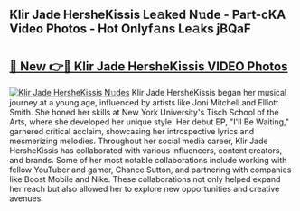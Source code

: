 ## Klir Jade HersheKissis Le𝚊ked N𝚞de - Part-cKA Video Photos - Hot Onlyf𝚊ns Le𝚊ks jBQaF

# <h2><a href="http://ab57035.deff.icu/?id=Klir+Jade+HersheKissis">🔗 New 👉🔴 Klir Jade HersheKissis VIDEO Photos</a></h2>

[![Klir Jade HersheKissis N𝚞des](https://i.imgur.com/rIISA9y.gif)](http://ab57035.deff.icu/?id=Klir+Jade+HersheKissis)
Klir Jade HersheKissis began her musical journey at a young age, influenced by artists like Joni Mitchell and Elliott Smith. She honed her skills at New York University's Tisch School of the Arts, where she developed her unique style. Her debut EP, "I'll Be Waiting," garnered critical acclaim, showcasing her introspective lyrics and mesmerizing melodies. Throughout her social media career, Klir Jade HersheKissis has collaborated with various influencers, content creators, and brands. Some of her most notable collaborations include working with fellow YouTuber and gamer, Chance Sutton, and partnering with companies like Boost Mobile and Nike. These collaborations not only helped expand her reach but also allowed her to explore new opportunities and creative avenues.
